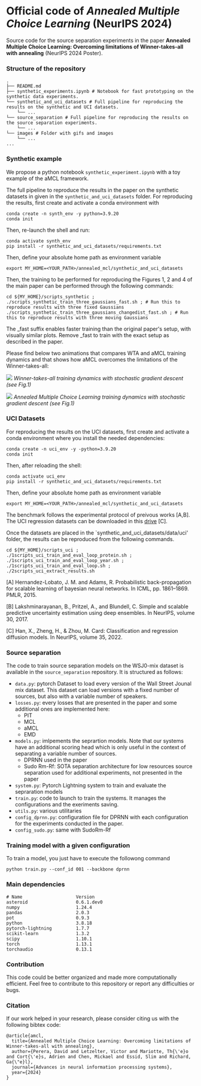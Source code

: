 # Official code of *Annealed Multiple Choice Learning* (NeurIPS 2024)

Source code for the source separation experiments in the paper **Annealed Multiple Choice Learning: Overcoming limitations of Winner-takes-all with annealing** (NeurIPS 2024 Poster).

### Structure of the repository

```
.
├── README.md
├── synthetic_experiments.ipynb # Notebook for fast prototyping on the synthetic data experiments.
└── synthetic_and_uci_datasets # Full pipeline for reproducing the results on the synthetic and UCI datasets.
    └── ...
└── source_separation # Full pipeline for reproducing the results on the source separation experiments. 
    └── ...
└── images # Folder with gifs and images
    └── ...
...
```

### Synthetic example 
We propose a python notebook `synthetic_experiment.ipynb` with a toy example of the aMCL framework.

The full pipeline to reproduce the results in the paper on the synthetic datasets in given in the `synthetic_and_uci_datasets` folder. For reproducing the results, first create and activate a conda environment with 

```shell
conda create -n synth_env -y python=3.9.20
conda init
```

Then, re-launch the shell and run:
```shell
conda activate synth_env
pip install -r synthetic_and_uci_datasets/requirements.txt
```

Then, define your absolute home path as environment variable

```shell
export MY_HOME=<YOUR_PATH>/annealed_mcl/synthetic_and_uci_datasets
```

Then, the training to be performed for reproducing the Figures 1, 2 and 4 of the main paper can be performed through the following commands:

```shell
cd ${MY_HOME}/scripts_synthetic ;
./scripts_synthetic_train_three_gaussians_fast.sh ; # Run this to reproduce results with three fixed Gaussians
./scripts_synthetic_train_three_gaussians_changedist_fast.sh ; # Run this to reproduce results with three moving Gaussians
```

The _fast suffix enables faster training than the original paper's setup, with visually similar plots. Remove _fast to train with the exact setup as described in the paper.

Please find below two animations that compares WTA and aMCL training dynamics and that shows how aMCL overcomes the limitations of the Winner-takes-all:

![](images/sgd_wta.gif)
*Winner-takes-all training dynamics with stochastic gradient descent (see Fig.1)*

![](images/sgd_amcl.gif)
*Annealed Multiple Choice Learning training dynamics with stochastic gradient descent (see Fig.1)*

### UCI Datasets

For reproducing the results on the UCI datasets, first create and activate a conda environment where you install the needed dependencies:

```shell
conda create -n uci_env -y -python=3.9.20
conda init
```

Then, after reloading the shell:

```shell
conda activate uci_env
pip install -r synthetic_and_uci_datasets/requirements.txt
```

Then, define your absolute home path as environment variable

```shell
export MY_HOME=<YOUR_PATH>/annealed_mcl/synthetic_and_uci_datasets
```

The benchmark follows the experimental protocol of preivous works [A,B]. The UCI regression datasets can be downloaded in this [drive](https://drive.google.com/drive/folders/16L5Dy9qw3StCY4AvtP98KA5xDZrtcHV3?usp=drive_link) [C].

Once the datasets are placed in the `synthetic_and_uci_datasets/data/uci' folder, the results can be reproduced from the following commands. 

```shell
cd ${MY_HOME}/scripts_uci ;
./1scripts_uci_train_and_eval_loop_protein.sh ;
./1scripts_uci_train_and_eval_loop_year.sh ;
./1scripts_uci_train_and_eval_loop.sh ;
./2scripts_uci_extract_results.sh
```

[A] Hernandez-Lobato, J. M. and Adams, R. Probabilistic back-propagation for scalable learning of bayesian neural networks. In ICML, pp. 1861–1869. PMLR, 2015.

[B] Lakshminarayanan, B., Pritzel, A., and Blundell, C. Simple and scalable predictive uncertainty estimation using deep
ensembles. In NeurIPS, volume 30, 2017.

[C] Han, X., Zheng, H., & Zhou, M. Card: Classification and regression diffusion models. In NeurIPS, volume 35, 2022. 

### Source separation 
The code to train source separation models on the WSJ0-mix dataset is available in the `source_separation` repository. It is structured as follows:
- `data.py`: pytorch Dataset to load every version of the Wall Street Jounal mix dataset. This dataset can load versions with a fixed number of sources, but also with a variable number of speakers.
- `losses.py`: every losses that are presented in  the paper and some additional ones are implemented here:
  - PIT
  - MCL
  - aMCL
  - EMD
- `models.py`: imlpements the seprartion models. Note that our systems have an additional scoring head which is only useful in the context of separating a variable number of sources. 
  - DPRNN used in the paper
  - Sudo Rm-Rf: SOTA separation architecture for low resources source separation used for additional experiments, not presented in the paper
- `system.py`: Pytorch Lightning system to train and evaluate the sepraration models
- `train.py`: code to launch to train the systems. It manages the configurations and the exeriments saving.
- `utils.py`: various utilitaries
- `config_dprnn.py`: configuration file for DPRNN with each configuration for the experiments conducted in the paper.
- `config_sudo.py`: same with SudoRm-Rf 

### Training model with a given configuration

To train a model, you just have to execute the followong command
```
python train.py --conf_id 001 --backbone dprnn
```

### Main dependencies

```
# Name                    Version      
asteroid                  0.6.1.dev0               
numpy                     1.24.4                   
pandas                    2.0.3                   
pot                       0.9.3                   
python                    3.8.18              
pytorch-lightning         1.7.7                    
scikit-learn              1.3.2                    
scipy                     1.10.1                   
torch                     1.13.1                   
torchaudio                0.13.1                   
```

### Contribution

This code could be better organized and made more computationally efficient. Feel free to contribute to this repository or report any difficulties or bugs.

### Citation

If our work helped in your research, please consider citing us with the following bibtex code:

```
@article{amcl,
  title={Annealed Multiple Choice Learning: Overcoming limitations of Winner-takes-all with annealing},
  author={Perera, David and Letzelter, Victor and Mariotte, Th{\'e}o and Cort{\'e}s, Adrien and Chen, Mickael and Essid, Slim and Richard, Ga{\"e}l},
  journal={Advances in neural information processing systems},
  year={2024}
}
```
